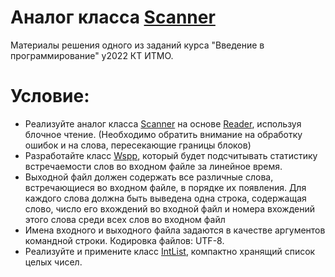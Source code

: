# Аналог класса [Scanner](https://docs.oracle.com/en/java/javase/17/docs/api/java.base/java/util/Scanner.html)
Материалы решения одного из заданий курса "Введение в программирование" у2022 КТ ИТМО.
# Условие:
* Реализуйте аналог класса [Scanner](https://docs.oracle.com/en/java/javase/17/docs/api/java.base/java/util/Scanner.html) на основе [Reader](https://docs.oracle.com/en/java/javase/17/docs/api/java.base/java/io/Reader.html), используя блочное чтение.
(Необходимо обратить внимание на обработку ошибок и на слова, пересекающие границы блоков)
* Разработайте класс [Wspp](src/Wspp.java), который будет подсчитывать статистику встречаемости слов во входном файле за линейное время.
* Выходной файл должен содержать все различные слова, встречающиеся во входном файле, в порядке их появления. Для каждого слова должна быть выведена одна строка, содержащая слово, число его вхождений во входной файл и номера вхождений этого слова среди всех слов во входном файл
* Имена входного и выходного файла задаются в качестве аргументов командной строки. Кодировка файлов: UTF-8.
* Реализуйте и примените класс [IntList](src/IntList.java), компактно хранящий список целых чисел.
